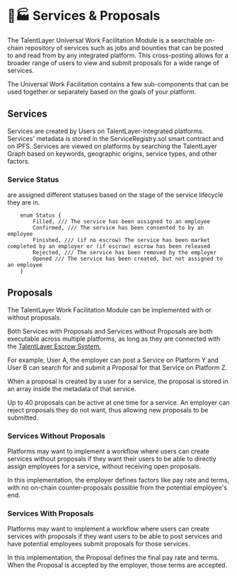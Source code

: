 # 👩🏭 Services & Proposals

The TalentLayer Universal Work Facilitation Module is a searchable on-chain repository of services such as jobs and bounties that can be posted to and read from by any integrated platform. This cross-posting allows for a broader range of users to view and submit proposals for a wide range of services.

The Universal Work Facilitation contains a few sub-components that can be used together or separately based on the goals of your platform.

## Services

Services are created by Users on TalentLayer-integrated platforms. Services' metadata is stored in the ServiceRegistry.sol smart contract and on IPFS. Services are viewed on platforms by searching the TalentLayer Graph based on keywords, geographic origins, service types, and other factors.

### Service Status

&#x20;are assigned different statuses based on the stage of the service lifecycle they are in.

```
    enum Status {
        Filled, /// The service has been assigned to an employee
        Confirmed, /// The service has been consented to by an employee
        Finished, /// (if no escrow) The service has been market completed by an employer or (if escrow) escrow has been released 
        Rejected, /// The service has been removed by the employer
        Opened /// The service has been created, but not assigned to an employee
    }
```

## Proposals

The TalentLayer Work Facilitation Module can be implemented with or without proposals.

Both Services with Proposals and Services without Proposals are both executable across multiple platforms, as long as they are connected with the [TalentLayer Escrow System.](escrow-and-dispute-system.md)

For example, User A, the employer can post a Service on Platform Y and User B can search for and submit a Proposal for that Service on Platform Z.

When a proposal is created by a user for a service, the proposal is stored in an array inside the metadata of that service.

Up to 40 proposals can be active at one time for a service. An employer can reject proposals they do not want, thus allowing new proposals to be submitted.

### Services Without Proposals

Platforms may want to implement a workflow where users can create services without proposals if they want their users to be able to directly assign employees for a service, without receiving open proposals.

In this implementation, the employer defines factors like pay rate and terms, with no on-chain counter-proposals possible from the potential employee's end.

### Services With Proposals

Platforms may want to implement a workflow where users can create services with proposals if they want users to be able to post services and have potential employees submit proposals for those services.

In this implementation, the Proposal defines the final pay rate and terms. When the Proposal is accepted by the employer, those terms are accepted.
